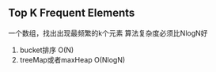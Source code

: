 ## Top K Frequent Elements
一个数组，找出出现最频繁的k个元素
算法复杂度必须比NlogN好
1. bucket排序
O(N)
2. treeMap或者maxHeap
O(NlogN)

